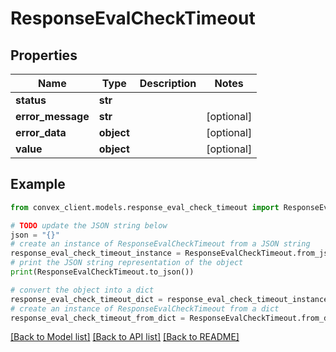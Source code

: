 # ResponseEvalCheckTimeout


## Properties

Name | Type | Description | Notes
------------ | ------------- | ------------- | -------------
**status** | **str** |  | 
**error_message** | **str** |  | [optional] 
**error_data** | **object** |  | [optional] 
**value** | **object** |  | [optional] 

## Example

```python
from convex_client.models.response_eval_check_timeout import ResponseEvalCheckTimeout

# TODO update the JSON string below
json = "{}"
# create an instance of ResponseEvalCheckTimeout from a JSON string
response_eval_check_timeout_instance = ResponseEvalCheckTimeout.from_json(json)
# print the JSON string representation of the object
print(ResponseEvalCheckTimeout.to_json())

# convert the object into a dict
response_eval_check_timeout_dict = response_eval_check_timeout_instance.to_dict()
# create an instance of ResponseEvalCheckTimeout from a dict
response_eval_check_timeout_from_dict = ResponseEvalCheckTimeout.from_dict(response_eval_check_timeout_dict)
```
[[Back to Model list]](../README.md#documentation-for-models) [[Back to API list]](../README.md#documentation-for-api-endpoints) [[Back to README]](../README.md)


